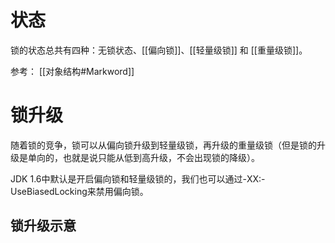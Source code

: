 # 状态
锁的状态总共有四种：无锁状态、[[偏向锁]]、[[轻量级锁]] 和 [[重量级锁]]。

参考：
[[对象结构#Markword]]

# 锁升级
随着锁的竞争，锁可以从偏向锁升级到轻量级锁，再升级的重量级锁（但是锁的升级是单向的，也就是说只能从低到高升级，不会出现锁的降级）。

JDK 1.6中默认是开启偏向锁和轻量级锁的，我们也可以通过-XX:-UseBiasedLocking来禁用偏向锁。


## 锁升级示意

